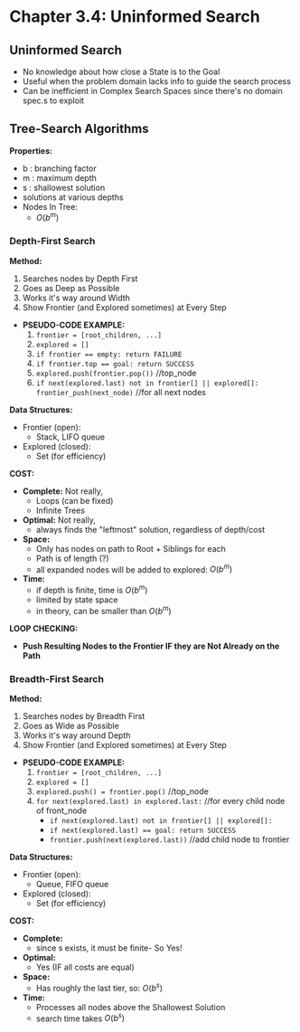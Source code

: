 # Chapter 3.4: Uninformed Search #

## Uninformed Search
- No knowledge about how close a State is to the Goal
- Useful when the problem domain lacks info to guide the search process
- Can be inefficient in Complex Search Spaces since there's no domain spec.s to exploit

## Tree-Search Algorithms 
**Properties:**
- b : branching factor
- m : maximum depth 
- s : shallowest solution
- solutions at various depths 
- Nodes In Tree: 
    - $O(b^m)$

### Depth-First Search
**Method:**
1. Searches nodes by Depth First  
2. Goes as Deep as Possible
3. Works it's way around Width
4. Show Frontier (and Explored sometimes) at Every Step
- **PSEUDO-CODE EXAMPLE:**
    1. `frontier = [root_children, ...]`
    2. `explored = []`
    3. `if frontier == empty: return FAILURE`
    4. `if frontier.top == goal: return SUCCESS`
    5. `explored.push(frontier.pop())`  //top_node
    6. `if next(explored.last) not in frontier[] || explored[]: frontier_push(next_node)` //for all next nodes

**Data Structures:**
- Frontier (open):
    - Stack, LIFO queue
- Explored (closed):
    - Set (for efficiency)

**COST:**
- **Complete:** Not really,
    - Loops (can be fixed)
    - Infinite Trees
- **Optimal:** Not really, 
    - always finds the "leftmost" solution, regardless of depth/cost
- **Space:** 
    - Only has nodes on path to Root + Siblings for each
    - Path is of length (?)
    - all expanded nodes will be added to explored: $O(b^m)$
- **Time:** 
    - if depth is finite, time is $O(b^m)$
    - limited by state space 
    - in theory, can be smaller than $O(b^m)$

**LOOP CHECKING:** 
- **Push Resulting Nodes to the Frontier IF they are Not Already on the Path**

### Breadth-First Search
**Method:**
1. Searches nodes by Breadth First
2. Goes as Wide as Possible 
3. Works it's way around Depth
4. Show Frontier (and Explored sometimes) at Every Step
- **PSEUDO-CODE EXAMPLE:**
    1. `frontier = [root_children, ...]`
    2. `explored = []`
    3. `explored.push() = frontier.pop()` //top_node
    4. `for next(explored.last) in explored.last:` //for every child node of front_node
        - `if next(explored.last) not in frontier[] || explored[]:`
        - `if next(explored.last) == goal: return SUCCESS`
        - `frontier.push(next(explored.last))` //add child node to frontier

**Data Structures:**
- Frontier (open):
    - Queue, FIFO queue
- Explored (closed):
    - Set (for efficiency)

**COST:**
- **Complete:**
    - since s exists, it must be finite- So Yes!
- **Optimal:**
    - Yes (IF all costs are equal)
- **Space:**
    - Has roughly the last tier, so: $O(b^s)$
- **Time:**
    - Processes all nodes above the Shallowest Solution
    - search time takes $O(b^s)$